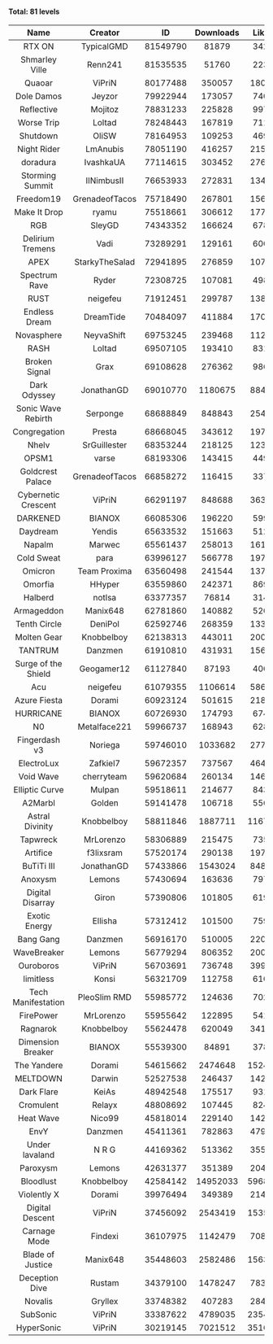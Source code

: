 #### Total: 81 levels

| Name | Creator | ID | Downloads | Likes |
|:---:|:---:|:---:|:---:|:---:|
| RTX ON | TypicalGMD | 81549790 | 81879 | 3420
| Shmarley Ville | Renn241 | 81535535 | 51760 | 2236
| Quaoar | ViPriN | 80177488 | 350057 | 18047
| Dole Damos | Jeyzor | 79922944 | 173057 | 7401
| Reflective | Mojitoz | 78831233 | 225828 | 9977
| Worse Trip | Loltad | 78248443 | 167819 | 7118
| Shutdown | OliSW | 78164953 | 109253 | 4697
| Night Rider | LmAnubis | 78051190 | 416257 | 21586
| doradura | IvashkaUA | 77114615 | 303452 | 27691
| Storming Summit | IINimbusII | 76653933 | 272831 | 13427
| Freedom19 | GrenadeofTacos | 75718490 | 267801 | 15626
| Make It Drop | ryamu | 75518661 | 306612 | 17707
| RGB | SleyGD | 74343352 | 166624 | 6788
| Delirium Tremens | Vadi | 73289291 | 129161 | 6009
| APEX | StarkyTheSalad | 72941895 | 276859 | 10777
| Spectrum Rave | Ryder | 72308725 | 107081 | 4986
| RUST | neigefeu | 71912451 | 299787 | 13886
| Endless Dream | DreamTide | 70484097 | 411884 | 17013
| Novasphere | NeyvaShift | 69753245 | 239468 | 11285
| RASH | Loltad | 69507105 | 193410 | 8316
| Broken Signal | Grax | 69108628 | 276362 | 9861
| Dark Odyssey | JonathanGD | 69010770 | 1180675 | 88470
| Sonic Wave Rebirth | Serponge | 68688849 | 848843 | 25488
| Congregation | Presta | 68668045 | 343612 | 19770
| Nhelv | SrGuillester | 68353244 | 218125 | 12389
| OPSM1 | varse | 68193306 | 143415 | 4495
| Goldcrest Palace | GrenadeofTacos | 66858272 | 116415 | 3378
| Cybernetic Crescent | ViPriN | 66291197 | 848688 | 36360
| DARKENED | BIANOX | 66085306 | 196220 | 5992
| Daydream | Yendis | 65633532 | 151663 | 5127
| Napalm | Marwec | 65561437 | 258013 | 16167
| Cold Sweat | para | 63996127 | 566778 | 19772
| Omicron | Team Proxima | 63560498 | 241544 | 13751
| Omorfia | HHyper | 63559860 | 242371 | 8693
| Halberd | notlsa | 63377357 | 76814 | 3148
| Armageddon | Manix648 | 62781860 | 140882 | 5208
| Tenth Circle | DeniPol | 62592746 | 268359 | 13316
| Molten Gear | Knobbelboy | 62138313 | 443011 | 20073
| TANTRUM | Danzmen | 61910810 | 431931 | 15648
| Surge of the Shield | Geogamer12 | 61127840 | 87193 | 4004
| Acu | neigefeu | 61079355 | 1106614 | 58659
| Azure Fiesta | Dorami | 60923124 | 501615 | 21855
| HURRICANE | BIANOX | 60726930 | 174793 | 6743
| N0 | Metalface221 | 59966737 | 168943 | 6285
| Fingerdash v3 | Noriega | 59746010 | 1033682 | 27722
| ElectroLux | Zafkiel7 | 59672357 | 737567 | 46400
| Void Wave | cherryteam | 59620684 | 260134 | 14622
| Elliptic Curve | Mulpan | 59518611 | 214677 | 8439
| A2Marbl | Golden | 59141478 | 106718 | 5562
| Astral Divinity | Knobbelboy | 58811846 | 1887711 | 116749
| Tapwreck | MrLorenzo | 58306889 | 215475 | 7356
| Artifice | f3lixsram | 57520174 | 290138 | 19796
| BuTiTi III | JonathanGD | 57433866 | 1543024 | 84871
| Anoxysm | Lemons | 57430694 | 163636 | 7970
| Digital Disarray | Giron | 57390806 | 101805 | 6198
| Exotic Energy | Ellisha | 57312412 | 101500 | 7593
| Bang Gang | Danzmen | 56916170 | 510005 | 22079
| WaveBreaker | Lemons | 56779294 | 806352 | 20007
| Ouroboros | ViPriN | 56703691 | 736748 | 39901
| limitless | Konsi | 56321709 | 112758 | 6107
| Tech Manifestation | PleoSlim RMD | 55985772 | 124636 | 7025
| FirePower | MrLorenzo | 55955642 | 122895 | 5412
| Ragnarok | Knobbelboy | 55624478 | 620049 | 34169
| Dimension Breaker | BIANOX | 55539300 | 84891 | 3781
| The Yandere | Dorami | 54615662 | 2474648 | 152424
| MELTDOWN | Darwin | 52527538 | 246437 | 14258
| Dark Flare | KeiAs | 48942548 | 175517 | 9318
| Cromulent | Relayx | 48808692 | 107445 | 8247
| Heat Wave | Nico99 | 45818014 | 229140 | 14255
| EnvY | Danzmen | 45411361 | 782863 | 47938
| Under lavaland | N R G | 44169362 | 513362 | 35527
| Paroxysm | Lemons | 42631377 | 351389 | 20405
| Bloodlust | Knobbelboy | 42584142 | 14952033 | 596881
| Violently X | Dorami | 39976494 | 349389 | 21451
| Digital Descent | ViPriN | 37456092 | 2543419 | 153559
| Carnage Mode | Findexi | 36107975 | 1142479 | 70856
| Blade of Justice | Manix648 | 35448603 | 2582486 | 156396
| Deception Dive | Rustam | 34379100 | 1478247 | 78347
| Novalis | Gryllex | 33748382 | 407283 | 28498
| SubSonic | ViPriN | 33387622 | 4789035 | 235477
| HyperSonic | ViPriN | 30219145 | 7021512 | 351628
